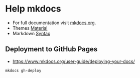 # Help mkdocs

- For full documentation visit [mkdocs.org](http://mkdocs.org).
- Themes [Material](https://squidfunk.github.io/mkdocs-material/getting-started/)
- Markdown [Syntax](https://github.com/adam-p/markdown-here/wiki/Markdown-Cheatsheet)

## Deployment to GitHub Pages

- https://www.mkdocs.org/user-guide/deploying-your-docs/

```bash
mkdocs gh-deploy
```
